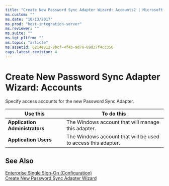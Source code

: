 ```yaml
---
title: "Create New Password Sync Adapter Wizard: Accounts2 | Microsoft Docs"
ms.custom: ""
ms.date: "10/13/2017"
ms.prod: "host-integration-server"
ms.reviewer: ""
ms.suite: ""
ms.tgt_pltfrm: ""
ms.topic: "article"
ms.assetid: 6214e812-9bcf-4f4b-9d70-89d37f4cc356
caps.latest.revision: 4
---
```

# Create New Password Sync Adapter Wizard: Accounts
Specify access accounts for the new Password Sync Adapter.  
  
|Use this|To do this|  
|--------------|----------------|  
|**Application Administrators**|The Windows account that will manage this adapter.|  
|**Application Users**|The Windows account that will be used to access this adapter.|  
  
## See Also  
 [Enterprise Single Sign-On (Configuration)](../core/enterprise-single-sign-on-configuration.md)   
 [Create New Password Sync Adapter Wizard](../core/create-new-password-sync-adapter-wizard.md)